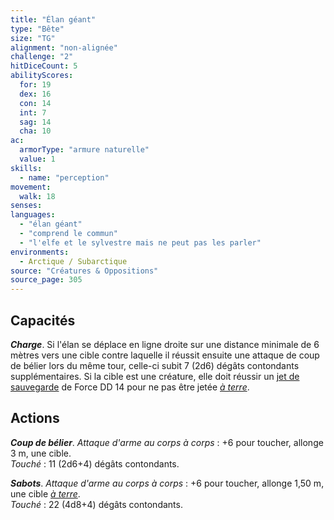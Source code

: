 ```yaml
---
title: "Élan géant"
type: "Bête"
size: "TG"
alignment: "non-alignée"
challenge: "2"
hitDiceCount: 5
abilityScores:
  for: 19
  dex: 16
  con: 14
  int: 7
  sag: 14
  cha: 10
ac: 
  armorType: "armure naturelle"
  value: 1
skills: 
  - name: "perception"
movement: 
  walk: 18
senses: 
languages: 
  - "élan géant"
  - "comprend le commun"
  - "l'elfe et le sylvestre mais ne peut pas les parler"
environments:
  - Arctique / Subarctique
source: "Créatures & Oppositions"
source_page: 305
---
```

## Capacités
_**Charge**_. Si l'élan se déplace en ligne droite sur une distance minimale de 6 mètres vers une cible contre laquelle il réussit ensuite une attaque de coup de bélier lors du même tour, celle-ci subit 7 (2d6) dégâts contondants supplémentaires. Si la cible est une créature, elle doit réussir un [jet de sauvegarde](/utiliser-les-caracteristiques#jets-de-sauvegarde) de Force DD 14 pour ne pas être jetée [_à terre_](/gerer-la-sante-du-personnage/#a-terre).

## Actions
_**Coup de bélier**_. _Attaque d'arme au corps à corps_ : +6 pour toucher, allonge 3 m, une cible.  
_Touché_ : 11 (2d6+4) dégâts contondants.

_**Sabots**_. _Attaque d'arme au corps à corps_ : +6 pour toucher, allonge 1,50 m, une cible [_à terre_](/gerer-la-sante-du-personnage/#a-terre).  
_Touché_ : 22 (4d8+4) dégâts contondants.
